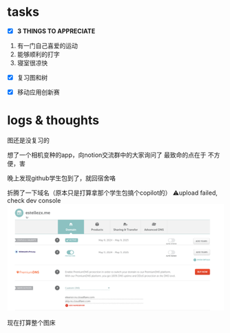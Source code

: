 # tasks
- [x] **3 THINGS TO APPRECIATE**
1. 有一门自己喜爱的运动
2. 能够顺利的打字
3. 寝室很凉快
- [x] 复习图和树
- [x] 移动应用创新赛


# logs & thoughts

图还是没复习的

想了一个相机变种的app，向notion交流群中的大家询问了
最致命的点在于 不方便，害

晚上发现github学生包到了，就回宿舍咯


折腾了一下域名（原本只是打算拿那个学生包搞个copilot的）
⚠️upload failed, check dev console
![image.png](https://raw.githubusercontent.com/estelledc/photos/master/20240509232237.png)



现在打算整个图床




